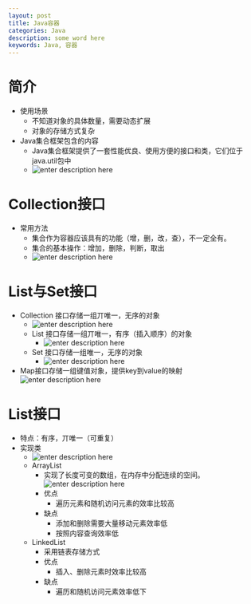 ```yaml
---
layout: post
title: Java容器
categories: Java
description: some word here
keywords: Java, 容器
---
```


# 简介
- 使用场景
	- 不知道对象的具体数量，需要动态扩展
	- 对象的存储方式复杂
- Java集合框架包含的内容
	- Java集合框架提供了一套性能优良、使用方便的接口和类，它们位于java.util包中
	- ![enter description here](/images/posts/java/collection/collection.jpg)

# Collection接口
- 常用方法
	- 集合作为容器应该具有的功能（增，删，改，查），不一定全有。
	- 集合的基本操作：增加，删除，判断，取出
	- ![enter description here](/images/posts/java/collection/method.jpg)

# List与Set接口
- Collection 接口存储一组丌唯一，无序的对象
	- ![enter description here](/images/posts/java/collection/collection-sub.jpg)
	- List 接口存储一组丌唯一，有序（插入顺序）的对象
		- ![enter description here](/images/posts/java/collection/list.jpg)
	- Set 接口存储一组唯一，无序的对象
		- ![enter description here](/images/posts/java/collection/set.jpg)
- Map接口存储一组键值对象，提供key到value的映射
	  ![enter description here](/images/posts/java/collection/map.jpg)
	  
# List接口
- 特点：有序，丌唯一（可重复）
- 实现类
	- ![enter description here](/images/posts/java/collection/list-sub.jpg)
	- ArrayList
		- 实现了长度可变的数组，在内存中分配连续的空间。
			![enter description here](/images/posts/java/collection/arraylist.jpg)
		- 优点
			- 遍历元素和随机访问元素的效率比较高
		- 缺点
			- 添加和删除需要大量移动元素效率低
			- 按照内容查询效率低
	- LinkedList
		- 采用链表存储方式
		- 优点
			- 插入、删除元素时效率比较高
		- 缺点
			- 遍历和随机访问元素效率低下
			
			
			